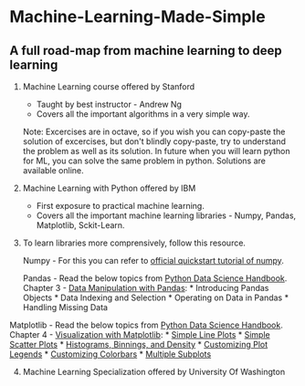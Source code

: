 # Machine-Learning-Made-Simple

## A full road-map from machine learning to deep learning

1. Machine Learning course offered by Stanford
   * Taught by best instructor - Andrew Ng
   * Covers all the important algorithms in a very simple way.
   
   Note: Excercises are in octave, so if you wish you can copy-paste the solution of excercises, but don't blindly copy-paste, try to          understand the problem as well as its solution. In future when you will learn python for ML, you can solve the same problem in python.      Solutions are available online.
   
2. Machine Learning with Python offered by IBM
   * First exposure to practical machine learning.
   * Covers all the important machine learning libraries - Numpy, Pandas, Matplotlib, Sckit-Learn.
   
3. To learn libraries more comprensively, follow this resource.

   Numpy - For this you can refer to [official quickstart tutorial of numpy](https://numpy.org/devdocs/user/quickstart.html).
   
   Pandas - Read the below topics from [Python Data Science Handbook](https://jakevdp.github.io/PythonDataScienceHandbook/).
            Chapter 3 - [Data Manipulation with Pandas](https://jakevdp.github.io/PythonDataScienceHandbook/03.00-introduction-to-pandas.html):
            * Introducing Pandas Objects
            * Data Indexing and Selection
            * Operating on Data in Pandas
            * Handling Missing Data
            
  Matplotlib - Read the below topics from [Python Data Science Handbook](https://jakevdp.github.io/PythonDataScienceHandbook/).
            Chapter 4 - [Visualization with Matplotlib](https://jakevdp.github.io/PythonDataScienceHandbook/04.00-introduction-to-matplotlib.html):
            * [Simple Line Plots](https://jakevdp.github.io/PythonDataScienceHandbook/04.01-simple-line-plots.html)
            * [Simple Scatter Plots](https://jakevdp.github.io/PythonDataScienceHandbook/04.02-simple-scatter-plots.html)
            * [Histograms, Binnings, and Density](https://jakevdp.github.io/PythonDataScienceHandbook/04.05-histograms-and-binnings.html)
            * [Customizing Plot Legends](https://jakevdp.github.io/PythonDataScienceHandbook/04.06-customizing-legends.html)
            * [Customizing Colorbars](https://jakevdp.github.io/PythonDataScienceHandbook/04.07-customizing-colorbars.html)
            * [Multiple Subplots](https://jakevdp.github.io/PythonDataScienceHandbook/04.08-multiple-subplots.html)


4. Machine Learning Specialization offered by University Of Washington
   
